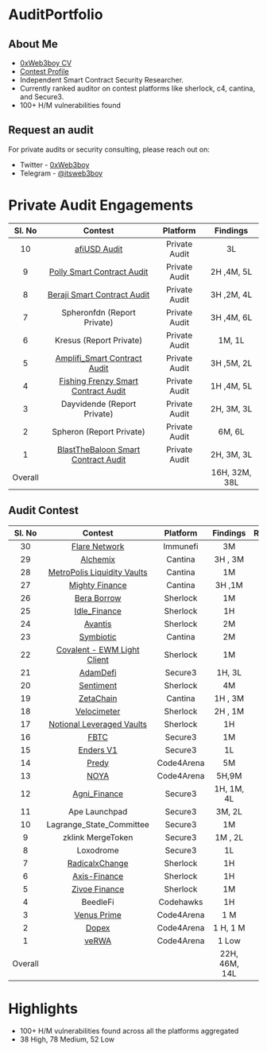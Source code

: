 # AuditPortfolio
## About Me
* [0xWeb3boy CV ](https://github.com/user-attachments/files/21577143/Mahendrabhishek.resume.pages.pdf)
* [Contest Profile](https://audits.sherlock.xyz/watson/pseudoArtist)
* Independent Smart Contract Security Researcher.
* Currently ranked auditor on contest platforms like sherlock, c4, cantina, and Secure3.
* 100+ H/M  vulnerabilities found

## Request an audit
For private audits or security consulting, please reach out on:
- Twitter  - [0xWeb3boy](https://x.com/0xWeb3boy)
- Telegram - [@itsweb3boy](https://t.me/itsweb3boy)


# Private Audit Engagements

| Sl. No| Contest | Platform | Findings | 
|:--:|:--:|:--:|:--:|
|10| [afiUSD Audit ](https://github.com/user-attachments/files/21918651/afiUSD.pdf)  | Private Audit |  3L |  
|9| [Polly Smart Contract Audit ](https://github.com/user-attachments/files/20745086/SUB7_REPORT_Polly.Audit._20250507-103017.pdf)  | Private Audit |  2H ,4M, 5L |  
|8| [Beraji Smart Contract Audit](https://github.com/user-attachments/files/20068274/SUB7_REPORT_Beraji.Smart.Contract.Audit_20250416-09305.1.pdf)  | Private Audit |  3H ,2M, 4L |  
|7| Spheronfdn (Report Private)  | Private Audit |  3H ,4M, 6L |    
|6| Kresus  (Report Private) | Private Audit | 1M, 1L |    
|5| [Amplifi_Smart Contract Audit](https://github.com/user-attachments/files/18750858/SUB7_REPORT_Amplifi_APP_Smart_Contracts_Audit_20250210_192120.pdf) | Private Audit |  3H ,5M, 2L |    
|4| [Fishing Frenzy Smart Contract Audit ](https://github.com/user-attachments/files/18550574/Fishing.Frenzy.P2.Audit-.Sub7.Security-.230125.pdf) | Private Audit |  1H ,4M, 5L |    
|3| Dayvidende (Report Private)| Private Audit |  2H, 3M, 3L |  
|2| Spheron (Report Private)|Private Audit| 6M, 6L|  |  
|1| [BlastTheBaloon Smart Contract Audit](https://github.com/user-attachments/files/18550529/SUB7_REPORT_BTB.smart.contract.audit.Final.Report_20241030-101924.pdf) | Private Audit |  2H, 3M, 3L |    
| Overall |  || 16H, 32M, 38L  |

## Audit Contest

| Sl. No| Contest | Platform | Findings | Rankings | 
|:--:|:--:|:--:|:--:|:--:|
|30| [Flare Network](https://immunefi.com/audit-competition/audit-comp-flare-fassets/leaderboard/#top) | Immunefi | 3M  | #8 |  
|29| [Alchemix](https://cantina.xyz/competitions/e68909e6-3491-4a94-a707-ecf0c89cf72a/leaderboard) | Cantina | 3H , 3M | #58 |  
|28| [MetroPolis Liquidity Vaults](https://cantina.xyz/competitions/076935b1-2706-48c6-bf0a-b3656aa24194/leaderboard) | Cantina | 1M | #45 |  
|27| [Mighty Finance](https://cantina.xyz/competitions/616d8bb4-16ce-4ca9-9ce9-5b99d6e146ef/leaderboard) | Cantina |  3H ,1M | #40 |  
|26| [Bera Borrow](https://github.com/sherlock-audit/2025-01-boyco-judging/issues/77) | Sherlock |  1M | #8 |  
|25| [Idle_Finance](https://audits.sherlock.xyz/contests/571/leaderboard) | Sherlock |  1H | #7 |  
|24| [Avantis](https://audits.sherlock.xyz/contests/485/leaderboard) | Sherlock |  2M | #13 |  
|23| [Symbiotic](https://cantina.xyz/competitions/8bab566e-a6d4-4c1b-9f28-71a94bfd1da2/leaderboard) | Cantina |  2M | #7 |  
|22| [Covalent - EWM Light Client](https://audits.sherlock.xyz/contests/618/leaderboard) | Sherlock |  1M | #3 |  
|21| [AdamDefi](https://app.secure3.io/b14f6c27c9?tab=submission) | Secure3| 1H, 3L |  |  
|20| [Sentiment](https://github.com/sherlock-audit/2024-06-velocimeter-judging/issues) | Sherlock |  4M | #17 |  
|19| [ZetaChain](https://cantina.xyz/competitions/80a33cf0-ad69-4163-a269-d27756aacb5e/leaderboard) | Cantina |1H , 3M | #20 |  
|18| [Velocimeter](https://github.com/sherlock-audit/2024-06-velocimeter-judging/issues) | Sherlock | 2H , 1M | -- |  
|17| [Notional Leveraged Vaults](https://github.com/sherlock-audit/2024-06-leveraged-vaults-judging/issues/28) |Sherlock| 1H | -- |  
|16| [FBTC](https://app.secure3.io/614576bf93?tab=winners) | Secure3 |1M | #7 |  
|15| [Enders V1](https://app.secure3.io/16a8f0eebf?tab=winners) | Secure3| 1L | #15 |  
|14| [Predy](https://code4rena.com/audits/2024-05-predy#top) | Code4Arena|5M | #18  |  
|13| [NOYA](https://code4rena.com/audits/2024-04-noya#top) | Code4Arena|5H,9M | #21 | 
|12| [Agni_Finance](https://www.linkedin.com/feed/update/urn:li:activity:7282071309138718721/) | Secure3 |  1H, 1M, 4L | #7 |  
|11| Ape Launchpad | Secure3|3M, 2L | #4  |
|10| Lagrange_State_Committee| Secure3 |1M | #4  | 
|9| zklink MergeToken| Secure3 |1M , 2L | - |
|8| Loxodrome| Secure3 |1L | --  | 
|7| [RadicalxChange](https://audits.sherlock.xyz/contests/191/leaderboard) | Sherlock|1H | #4  | 
|6| [Axis-Finance](https://audits.sherlock.xyz/contests/206/leaderboard) | Sherlock|1H | #10  | 
|5| [Zivoe Finance](https://audits.sherlock.xyz/contests/280/leaderboard) | Sherlock |1M |  |  
|4| BeedleFi | Codehawks |1H | #113 |  
|3| [Venus Prime](https://code4rena.com/audits/2023-09-venus-prime) |Code4Arena |1 M | #53  |  
|2| [Dopex](https://code4rena.com/audits/2023-08-dopex) |Code4Arena |1 H, 1 M | #110  |
|1| [veRWA](https://code4rena.com/reports/2023-08-verwa) |Code4Arena| 1 Low | #104 | 
| Overall |  || 22H, 46M, 14L  ||

# Highlights

* 100+ H/M vulnerabilities found across all the platforms aggregated
* 38 High, 78 Medium, 52 Low 












